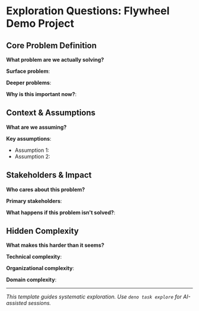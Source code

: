 # Exploration Questions: Flywheel Demo Project

## Core Problem Definition
**What problem are we actually solving?**

**Surface problem**: 

**Deeper problems**: 

**Why is this important now?**: 

## Context & Assumptions
**What are we assuming?**

**Key assumptions**: 
- Assumption 1:
- Assumption 2:

## Stakeholders & Impact
**Who cares about this problem?**

**Primary stakeholders**: 

**What happens if this problem isn't solved?**: 

## Hidden Complexity
**What makes this harder than it seems?**

**Technical complexity**: 

**Organizational complexity**: 

**Domain complexity**: 

---
*This template guides systematic exploration. Use `deno task explore` for AI-assisted sessions.*
